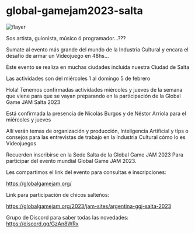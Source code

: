 # global-gamejam2023-salta

![flayer](https://user-images.githubusercontent.com/95596561/214745540-d9500c90-7c12-4456-952b-39173048bfc8.jpg)

Sos artista, guionista, músico ó programador...???

Sumate al evento más grande del mundo de la Industria Cultural y encara el desafío de armar un Videojuego en 48hs...

Éste evento se realiza en muchas ciudades incluida nuestra Ciudad de Salta

Las actividades son del miércoles 1 al domingo 5 de febrero

Hola! Tenemos confirmadas actividades miércoles y jueves de la semana que viene para que se vayan preparando en la participación de la Global Game JAM Salta 2023

Está confirmada la presencia de Nicolás Burgos y de Néstor Arriola para el miércoles y jueves

Allí verán temas de organización y producción, Inteligencia Artificial y típs o consejos para las entrevistas de trabajo en la Industria Cultural cómo lo es Videojuegos

Recuerden inscribirse en la Sede Salta de la Global Game JAM 2023
Para participar del evento mundial Global Game JAM 2023. 

Les compartimos el link del evento para consultas e inscripciones:

https://globalgamejam.org/

 Link para participación  de chicos salteños:

https://globalgamejam.org/2023/jam-sites/argentina-ggj-salta-2023

Grupo de Discord para saber todas las novedades: https://discord.gg/GzAn8WRx
